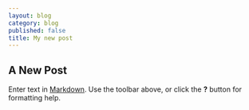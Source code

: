 ```yaml
---
layout: blog
category: blog
published: false
title: My new post
---
```


## A New Post

Enter text in [Markdown](http://daringfireball.net/projects/markdown/). Use the toolbar above, or click the **?** button for formatting help.
